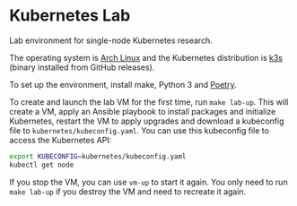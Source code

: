 # Kubernetes Lab

Lab environment for single-node Kubernetes research.

The operating system is [Arch Linux](https://archlinux.org/) and the Kubernetes
distribution is [k3s](https://k3s.io) (binary installed from GitHub releases).

To set up the environment, install make, Python 3 and
[Poetry](https://python-poetry.org/).

To create and launch the lab VM for the first time, run `make lab-up`. This
will create a VM, apply an Ansible playbook to install packages and initialize
Kubernetes, restart the VM to apply upgrades and download a kubeconfig file
to `kubernetes/kubeconfig.yaml`. You can use this kubeconfig file to access
the Kubernetes API:

```sh
export KUBECONFIG=kubernetes/kubeconfig.yaml
kubectl get node
```

If you stop the VM, you can use `vm-up` to start it again. You only need to
run `make lab-up` if you destroy the VM and need to recreate it again.
